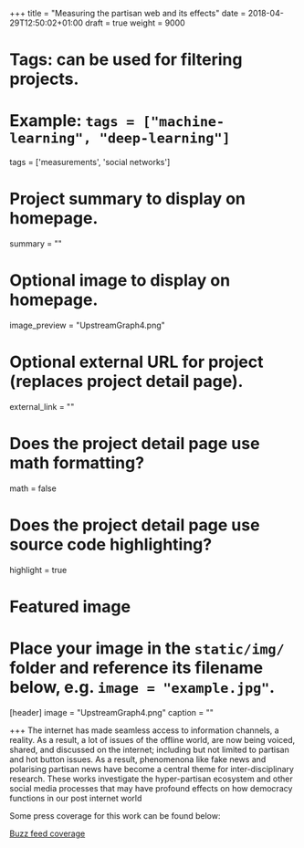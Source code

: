 +++
title = "Measuring the partisan web and its effects"
date = 2018-04-29T12:50:02+01:00
draft = true
weight = 9000
# Tags: can be used for filtering projects.
# Example: `tags = ["machine-learning", "deep-learning"]`
tags = ['measurements', 'social networks']

# Project summary to display on homepage.
summary = ""

# Optional image to display on homepage.
image_preview = "UpstreamGraph4.png"

# Optional external URL for project (replaces project detail page).
external_link = ""

# Does the project detail page use math formatting?
math = false

# Does the project detail page use source code highlighting?
highlight = true

# Featured image
# Place your image in the `static/img/` folder and reference its filename below, e.g. `image = "example.jpg"`.
[header]
image = "UpstreamGraph4.png"
caption = ""

+++
The internet has made seamless access to information channels, a reality. As a result, a lot of issues of the offline world, are now being voiced, shared, and discussed on the internet; including but not limited to partisan and hot button issues. As a result, phenomenona like fake news and polarising partisan news have become a central theme for inter-disciplinary research. These works investigate the hyper-partisan ecosystem and other social media processes that may have profound effects on how democracy functions in our post internet world

Some press coverage for this work can be found below: 

[Buzz feed coverage](https://www.buzzfeednews.com/article/craigsilverman/inside-the-partisan-fight-for-your-news-feed)